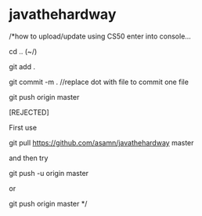 # javathehardway

/*how to upload/update using CS50
enter into console...

cd .. (~/)

git add .  

git commit -m . //replace dot with file to commit one file

git push origin master







[REJECTED]

First use

git pull https://github.com/asamn/javathehardway master

and then try

git push -u origin master

or

git push origin master
*/
